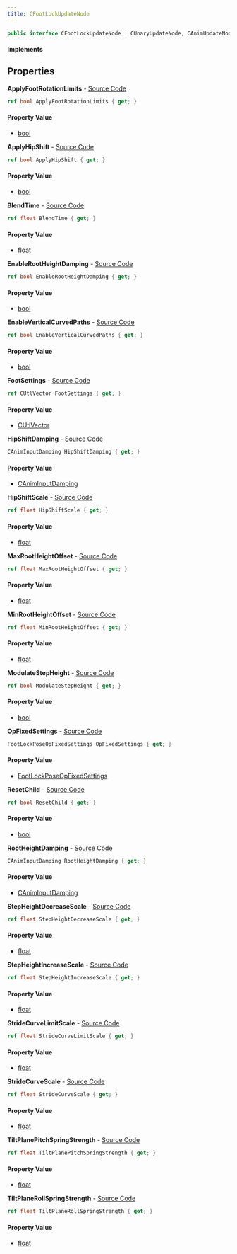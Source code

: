 ```yaml
---
title: CFootLockUpdateNode
---
```


```csharp
public interface CFootLockUpdateNode : CUnaryUpdateNode, CAnimUpdateNodeBase, ISchemaClass<CAnimUpdateNodeBase>, ISchemaClass<CUnaryUpdateNode>, ISchemaClass<CFootLockUpdateNode>, ISchemaField, ISchemaClass, INativeHandle
```

#### Implements

## Properties

**ApplyFootRotationLimits** - [Source Code](https://github.com/swiftly-solution/swiftlys2/blob/master/managed/src/SwiftlyS2.Generated/Schemas/Interfaces/CFootLockUpdateNode.cs#L45)

```csharp
ref bool ApplyFootRotationLimits { get; }
```

#### Property Value

- [bool](https://learn.microsoft.com/dotnet/api/system.boolean)

**ApplyHipShift** - [Source Code](https://github.com/swiftly-solution/swiftlys2/blob/master/managed/src/SwiftlyS2.Generated/Schemas/Interfaces/CFootLockUpdateNode.cs#L47)

```csharp
ref bool ApplyHipShift { get; }
```

#### Property Value

- [bool](https://learn.microsoft.com/dotnet/api/system.boolean)

**BlendTime** - [Source Code](https://github.com/swiftly-solution/swiftlys2/blob/master/managed/src/SwiftlyS2.Generated/Schemas/Interfaces/CFootLockUpdateNode.cs#L35)

```csharp
ref float BlendTime { get; }
```

#### Property Value

- [float](https://learn.microsoft.com/dotnet/api/system.single)

**EnableRootHeightDamping** - [Source Code](https://github.com/swiftly-solution/swiftlys2/blob/master/managed/src/SwiftlyS2.Generated/Schemas/Interfaces/CFootLockUpdateNode.cs#L55)

```csharp
ref bool EnableRootHeightDamping { get; }
```

#### Property Value

- [bool](https://learn.microsoft.com/dotnet/api/system.boolean)

**EnableVerticalCurvedPaths** - [Source Code](https://github.com/swiftly-solution/swiftlys2/blob/master/managed/src/SwiftlyS2.Generated/Schemas/Interfaces/CFootLockUpdateNode.cs#L53)

```csharp
ref bool EnableVerticalCurvedPaths { get; }
```

#### Property Value

- [bool](https://learn.microsoft.com/dotnet/api/system.boolean)

**FootSettings** - [Source Code](https://github.com/swiftly-solution/swiftlys2/blob/master/managed/src/SwiftlyS2.Generated/Schemas/Interfaces/CFootLockUpdateNode.cs#L19)

```csharp
ref CUtlVector FootSettings { get; }
```

#### Property Value

- [CUtlVector](/docs/api/shared/natives/cutlvector)

**HipShiftDamping** - [Source Code](https://github.com/swiftly-solution/swiftlys2/blob/master/managed/src/SwiftlyS2.Generated/Schemas/Interfaces/CFootLockUpdateNode.cs#L21)

```csharp
CAnimInputDamping HipShiftDamping { get; }
```

#### Property Value

- [CAnimInputDamping](/docs/api/shared/schemadefinitions/caniminputdamping)

**HipShiftScale** - [Source Code](https://github.com/swiftly-solution/swiftlys2/blob/master/managed/src/SwiftlyS2.Generated/Schemas/Interfaces/CFootLockUpdateNode.cs#L33)

```csharp
ref float HipShiftScale { get; }
```

#### Property Value

- [float](https://learn.microsoft.com/dotnet/api/system.single)

**MaxRootHeightOffset** - [Source Code](https://github.com/swiftly-solution/swiftlys2/blob/master/managed/src/SwiftlyS2.Generated/Schemas/Interfaces/CFootLockUpdateNode.cs#L37)

```csharp
ref float MaxRootHeightOffset { get; }
```

#### Property Value

- [float](https://learn.microsoft.com/dotnet/api/system.single)

**MinRootHeightOffset** - [Source Code](https://github.com/swiftly-solution/swiftlys2/blob/master/managed/src/SwiftlyS2.Generated/Schemas/Interfaces/CFootLockUpdateNode.cs#L39)

```csharp
ref float MinRootHeightOffset { get; }
```

#### Property Value

- [float](https://learn.microsoft.com/dotnet/api/system.single)

**ModulateStepHeight** - [Source Code](https://github.com/swiftly-solution/swiftlys2/blob/master/managed/src/SwiftlyS2.Generated/Schemas/Interfaces/CFootLockUpdateNode.cs#L49)

```csharp
ref bool ModulateStepHeight { get; }
```

#### Property Value

- [bool](https://learn.microsoft.com/dotnet/api/system.boolean)

**OpFixedSettings** - [Source Code](https://github.com/swiftly-solution/swiftlys2/blob/master/managed/src/SwiftlyS2.Generated/Schemas/Interfaces/CFootLockUpdateNode.cs#L16)

```csharp
FootLockPoseOpFixedSettings OpFixedSettings { get; }
```

#### Property Value

- [FootLockPoseOpFixedSettings](/docs/api/shared/schemadefinitions/footlockposeopfixedsettings)

**ResetChild** - [Source Code](https://github.com/swiftly-solution/swiftlys2/blob/master/managed/src/SwiftlyS2.Generated/Schemas/Interfaces/CFootLockUpdateNode.cs#L51)

```csharp
ref bool ResetChild { get; }
```

#### Property Value

- [bool](https://learn.microsoft.com/dotnet/api/system.boolean)

**RootHeightDamping** - [Source Code](https://github.com/swiftly-solution/swiftlys2/blob/master/managed/src/SwiftlyS2.Generated/Schemas/Interfaces/CFootLockUpdateNode.cs#L23)

```csharp
CAnimInputDamping RootHeightDamping { get; }
```

#### Property Value

- [CAnimInputDamping](/docs/api/shared/schemadefinitions/caniminputdamping)

**StepHeightDecreaseScale** - [Source Code](https://github.com/swiftly-solution/swiftlys2/blob/master/managed/src/SwiftlyS2.Generated/Schemas/Interfaces/CFootLockUpdateNode.cs#L31)

```csharp
ref float StepHeightDecreaseScale { get; }
```

#### Property Value

- [float](https://learn.microsoft.com/dotnet/api/system.single)

**StepHeightIncreaseScale** - [Source Code](https://github.com/swiftly-solution/swiftlys2/blob/master/managed/src/SwiftlyS2.Generated/Schemas/Interfaces/CFootLockUpdateNode.cs#L29)

```csharp
ref float StepHeightIncreaseScale { get; }
```

#### Property Value

- [float](https://learn.microsoft.com/dotnet/api/system.single)

**StrideCurveLimitScale** - [Source Code](https://github.com/swiftly-solution/swiftlys2/blob/master/managed/src/SwiftlyS2.Generated/Schemas/Interfaces/CFootLockUpdateNode.cs#L27)

```csharp
ref float StrideCurveLimitScale { get; }
```

#### Property Value

- [float](https://learn.microsoft.com/dotnet/api/system.single)

**StrideCurveScale** - [Source Code](https://github.com/swiftly-solution/swiftlys2/blob/master/managed/src/SwiftlyS2.Generated/Schemas/Interfaces/CFootLockUpdateNode.cs#L25)

```csharp
ref float StrideCurveScale { get; }
```

#### Property Value

- [float](https://learn.microsoft.com/dotnet/api/system.single)

**TiltPlanePitchSpringStrength** - [Source Code](https://github.com/swiftly-solution/swiftlys2/blob/master/managed/src/SwiftlyS2.Generated/Schemas/Interfaces/CFootLockUpdateNode.cs#L41)

```csharp
ref float TiltPlanePitchSpringStrength { get; }
```

#### Property Value

- [float](https://learn.microsoft.com/dotnet/api/system.single)

**TiltPlaneRollSpringStrength** - [Source Code](https://github.com/swiftly-solution/swiftlys2/blob/master/managed/src/SwiftlyS2.Generated/Schemas/Interfaces/CFootLockUpdateNode.cs#L43)

```csharp
ref float TiltPlaneRollSpringStrength { get; }
```

#### Property Value

- [float](https://learn.microsoft.com/dotnet/api/system.single)

